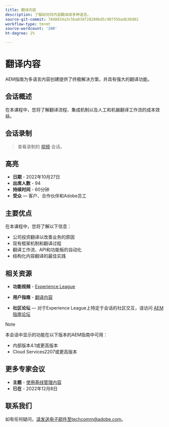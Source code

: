 ```yaml
---
title: 翻译内容
description: 了解如何将内容翻译成多种语言。
source-git-commit: 78d8834a3c5ba038f28289bd5c90755badb38d82
workflow-type: tm+mt
source-wordcount: '200'
ht-degree: 2%

---
```


# 翻译内容

AEM指南为多语言内容创建提供了终极解决方案，并具有强大的翻译功能。

## 会话概述

在本课程中，您将了解翻译流程、集成机制以及人工和机器翻译工作流的成本效益。

## 会话录制

>查看录制的 [视频](https://video.tv.adobe.com/v/3414140/translation-aem-guides?quality=12&learn=on) 会话。

## 高亮

- **日期** - 2022年10月27日
- **出席人数** - 94
- **持续时间** - 60分钟
- **受众**  — 客户、合作伙伴和Adobe员工

## 主要优点

在本课程中，您将了解以下信息：
- 公司投资翻译以改善业务的原因
- 现有框架机制和翻译过程
- 翻译工作流、API和功能板的自动化
- 结构化内容翻译的最佳实践

## 相关资源

- **功能视频** -  [Experience League](https://experienceleague.adobe.com/docs/experience-manager-guides-learn/videos/advanced-user-guide/overview.html?lang=en)

- **用户指南** - [翻译内容](https://help.adobe.com/en_US/xml-documentation-for-adobe-experience-manager/index.html#t=DXML-master-map%2Ftranslation.html)

- **社区论坛**  — 对于Experience League上特定于会话的社区交互，请访问 [AEM指南论坛](https://experienceleaguecommunities.adobe.com/t5/experience-manager-guides/bd-p/xml-documentation-discussions)

>[!NOTE]
>
> 本会话中显示的功能在以下版本的AEM指南中可用：
> - 内部版本4.1或更高版本
> - Cloud Services2207或更高版本


## 更多专家会议

- **主题** - [使用基线管理内容](baselines-dec22.md)
- **已在** - 2022年12月8日

## 联系我们

如有任何疑问，请发送电子邮件至techcomm@adobe.com。